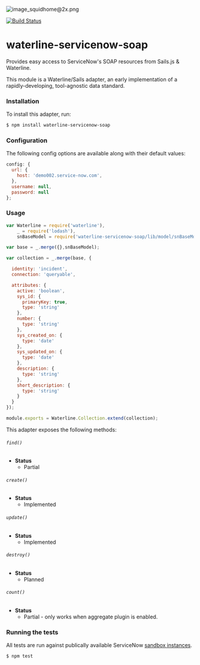 ![image_squidhome@2x.png](http://i.imgur.com/RIvu9.png)

[![Build Status](https://travis-ci.org/kmcgrath/waterline-servicenow-soap.svg?branch=develop)](https://travis-ci.org/kmcgrath/waterline-servicenow-soap)

# waterline-servicenow-soap

Provides easy access to ServiceNow's SOAP resources from Sails.js & Waterline.

This module is a Waterline/Sails adapter, an early implementation of a rapidly-developing, tool-agnostic data standard.


### Installation

To install this adapter, run:

```sh
$ npm install waterline-servicenow-soap
```


### Configuration

The following config options are available along with their default values:

```javascript
config: {
  url: {
    host: 'demo002.service-now.com',
  },
  username: null,
  password: null
};
```


### Usage

```javascript
var Waterline = require('waterline'),
    _ = require('lodash'),
    snBaseModel = require('waterline-servicenow-soap/lib/model/snBaseModel');

var base = _.merge({},snBaseModel);

var collection = _.merge(base, {

  identity: 'incident',
  connection: 'queryable',

  attributes: {
    active: 'boolean',
    sys_id: {
      primaryKey: true,
      type: 'string'
    },
    number: {
      type: 'string'
    },
    sys_created_on: {
      type: 'date'
    },
    sys_updated_on: {
      type: 'date'
    },
    description: {
      type: 'string'
    },
    short_description: {
      type: 'string'
    }
  }
});

module.exports = Waterline.Collection.extend(collection);
```


This adapter exposes the following methods:

###### `find()`

+ **Status**
  + Partial

###### `create()`

+ **Status**
  + Implemented

###### `update()`

+ **Status**
  + Implemented

###### `destroy()`

+ **Status**
  + Planned


###### `count()`

+ **Status**
  + Partial - only works when aggregate plugin is enabled.


### Running the tests

All tests are run against publically available ServiceNow [sandbox
instances](https://wiki.servicenow.com/index.php?title=ServiceNow_Public_Demo_Sandbox).

```sh
$ npm test
```


